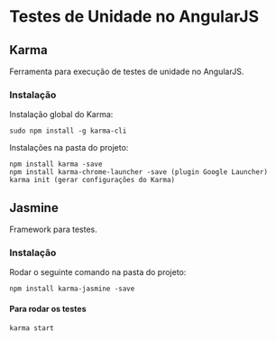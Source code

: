 # Testes de Unidade no AngularJS

## Karma 

Ferramenta para execução de testes de unidade no AngularJS.

### Instalação

Instalação global do Karma:

```
sudo npm install -g karma-cli
```

Instalações na pasta do projeto:

``` 
npm install karma -save
npm install karma-chrome-launcher -save (plugin Google Launcher)
karma init (gerar configurações do Karma)
```

## Jasmine

Framework para testes.

### Instalação

Rodar o seguinte comando na pasta do projeto:

```
npm install karma-jasmine -save
```

#### Para rodar os testes

```
karma start
```


